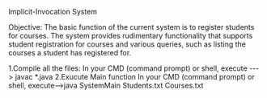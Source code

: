 Implicit-Invocation System

Objective: The basic function of the current system is to register students for courses. The system provides rudimentary functionality that supports student registration for courses and various queries, such as listing the courses a student has registered for.

1.Compile all the files: In your CMD (command prompt) or shell, execute ---> javac *.java 2.Exucute Main function In your CMD (command prompt) or shell, execute-->java SystemMain Students.txt Courses.txt
